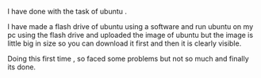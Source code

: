 I have done with the task of ubuntu .

I have made a flash drive of ubuntu using a software and run ubuntu on my pc using the flash drive and uploaded the image of ubuntu but the image is little big in size so you can download it first and then it is clearly visible.

Doing this first time , so faced some problems but not so much and finally its done.
